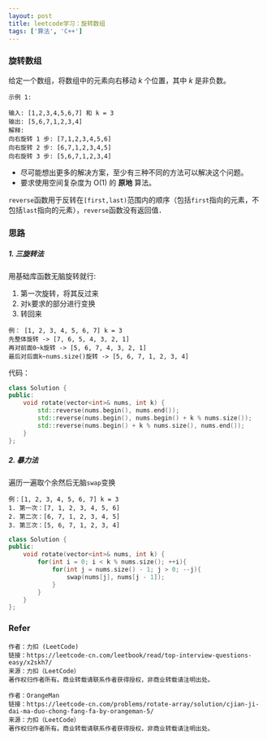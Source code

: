 ```yaml
---
layout: post
title: leetcode学习：旋转数组
tags: ['算法', 'C++']
---
```


### 旋转数组

给定一个数组，将数组中的元素向右移动 *k* 个位置，其中 *k* 是非负数。

```
示例 1:

输入: [1,2,3,4,5,6,7] 和 k = 3
输出: [5,6,7,1,2,3,4]
解释:
向右旋转 1 步: [7,1,2,3,4,5,6]
向右旋转 2 步: [6,7,1,2,3,4,5]
向右旋转 3 步: [5,6,7,1,2,3,4]
```

- 尽可能想出更多的解决方案，至少有三种不同的方法可以解决这个问题。
- 要求使用空间复杂度为 O(1) 的 **原地** 算法。



`reverse`函数用于反转在`[first,last)`范围内的顺序（包括`first`指向的元素，不包括`last`指向的元素），`reverse`函数没有返回值．



### 思路

##### 1. 三旋转法

用基础库函数无脑旋转就行: 

1. 第一次旋转，将其反过来
2. 对`k`要求的部分进行变换
3. 转回来

```
例： [1, 2, 3, 4, 5, 6, 7] k = 3
先整体旋转 -> [7, 6, 5, 4, 3, 2, 1]
再对前面0~k旋转 -> [5, 6, 7, 4, 3, 2, 1]
最后对后面k~nums.size()旋转 -> [5, 6, 7, 1, 2, 3, 4]
```
代码：

```cpp
class Solution {
public:
    void rotate(vector<int>& nums, int k) {
        std::reverse(nums.begin(), nums.end());
        std::reverse(nums.begin(), nums.begin() + k % nums.size());
        std::reverse(nums.begin() + k % nums.size(), nums.end());
    }
};
```
##### 2. 暴力法

遍历一遍取个余然后无脑`swap`变换

```
例：[1, 2, 3, 4, 5, 6, 7] k = 3
1. 第一次：[7, 1, 2, 3, 4, 5, 6]
2. 第二次：[6, 7, 1, 2, 3, 4, 5]
3. 第三次：[5, 6, 7, 1, 2, 3, 4]
```


```CPP
class Solution {
public:
    void rotate(vector<int>& nums, int k) {
        for(int i = 0; i < k % nums.size(); ++i){
            for(int j = nums.size() - 1; j > 0; --j){
                swap(nums[j], nums[j - 1]);
            }
        }
    }
};
```



### Refer


```
作者：力扣 (LeetCode)
链接：https://leetcode-cn.com/leetbook/read/top-interview-questions-easy/x2skh7/
来源：力扣（LeetCode）
著作权归作者所有。商业转载请联系作者获得授权，非商业转载请注明出处。

作者：OrangeMan
链接：https://leetcode-cn.com/problems/rotate-array/solution/cjian-ji-dai-ma-duo-chong-fang-fa-by-orangeman-5/
来源：力扣（LeetCode）
著作权归作者所有。商业转载请联系作者获得授权，非商业转载请注明出处。
```
